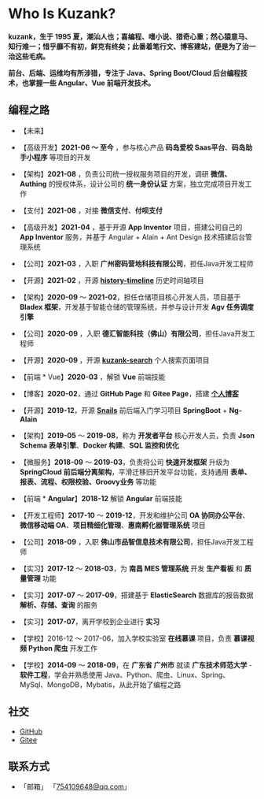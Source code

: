 # Who Is Kuzank?

**kuzank，生于 1995 夏，潮汕人也；喜编程、嗜小说、猎奇心重；然心猿意马、知行难一；惜乎靡不有初，鲜克有终矣；此番着笔行文、博客建站，便是为了治一治这些毛病。**

**前台、后端、运维均有所涉猎，专注于 Java、Spring Boot/Cloud 后台编程技术，也掌握一些 Angular、Vue 前端开发技术。**


## 编程之路

* 【未来】

* 【高级开发】**2021-06 ～ 至今** ，参与核心产品 **码岛爱校 Saas平台**、**码岛助手小程序** 等项目的开发

* 【架构】**2021-08** ，负责公司统一授权服务项目的开发，调研 **微信、Authing** 的授权体系，设计公司的 **统一身份认证** 方案，独立完成项目开发工作

* 【支付】**2021-08** ，对接 **微信支付**、**付呗支付** 

* 【高级开发】**2021-04** ，基于开源 **App Inventor** 项目，搭建公司自己的 **App Inventor** 服务，并基于 Angular + Alain + Ant Design 技术搭建后台管理系统

* 【公司】**2021-03** ，入职 **广州密码营地科技有限公司**，担任Java开发工程师

* 【开源】**2021-02** ，开源 [**history-timeline**](https://kuzank.com/history-timeline/) 历史时间轴项目

* 【架构】**2020-09** ～ **2021-02**，担任仓储项目核心开发人员，项目基于 **Bladex 框架**，开发基于智能仓储的管理系统，并参与设计开发 **Agv 任务调度引擎**

* 【公司】**2020-09** ，入职 **德汇智能科技（佛山）有限公司**，担任Java开发工程师

* 【开源】**2020-09** ，开源 [**kuzank-search**](https://kuzank.com/kuzank-search/) 个人搜索页面项目

* 【前端 * Vue】**2020-03** ，解锁 **Vue** 前端技能

* 【博客】**2020-02**，通过 **GitHub Page** 和 **Gitee Page**，搭建 [**个人博客**](https://kuzank.com/)

* 【开源】**2019-12**，开源 [**Snails**](https://github.com/kuzank/snails) 前后端入门学习项目 **SpringBoot** + **Ng-Alain** 

* 【架构】**2019-05** ～ **2019-08**，称为 **开发者平台** 核心开发人员，负责 **Json Schema 表单引擎**、**Docker 构建**、**SQL 监控和优化** 

* 【微服务】**2018-09** ～ **2019-03**，负责将公司 **快速开发框架** 升级为 **SpringCloud 前后端分离架构**，平滑迁移旧开发平台功能，支持通用 **表单、报表、流程、权限校验、Groovy业务** 等功能

* 【前端 * **Angular**】**2018-12** 解锁 **Angular** 前端技能

* 【开发工程师】**2017-10** ～ **2019-12**，开发和维护公司 **OA 协同办公平台**、**微信移动端 OA**、**项目精细化管理**、**惠南孵化器管理系统** 项目

* 【公司】**2018-09** ，入职 **佛山市品智信息技术有限公司**，担任Java开发工程师

* 【实习】**2017-12** ～ **2018-03**，为 **南昌 MES 管理系统** 开发 **生产看板** 和 **质量管理** 功能

* 【实习】**2017-07** ～ **2017-09**，搭建基于 **ElasticSearch** 数据库的报告数据 **解析、存储、查询** 的服务

* 【实习】**2017-07**，离开学校到企业进行 **实习**

* 【学校】2016-12 ～ 2017-06，加入学校实验室 **在线慕课** 项目，负责 **慕课视频 Python 爬虫** 开发工作

* 【学校】**2014-09** ～ **2018-09**，在 **广东省 广州市** 就读 **广东技术师范大学** - **软件工程**，学会并熟悉使用 Java、Python、爬虫、Linux、Spring、MySql、MongoDB，Mybatis，从此开始了编程之路


## 社交

* [ GitHub ](https://github.com/kuzank)
* [ Gitee ](https://gitee.com/kuzank)


## 联系方式

* 「邮箱」 「754109648@qq.com」

